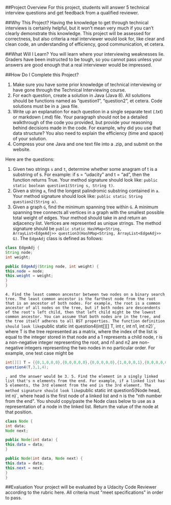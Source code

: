 ##Project Overview
For this project, students will answer 5 technical interview questions and get feedback from a qualified reviewer.

##Why This Project?
Having the knowledge to get through technical interviews is certainly helpful, but it won’t mean very much if you can’t clearly demonstrate this knowledge. This project will be assessed for correctness, but also criteria a real interviewer would look for, like clear and clean code, an understanding of efficiency, good communication, et cetera.

##What Will I Learn?
You will learn where your interviewing weaknesses lie. Graders have been instructed to be tough, so you cannot pass unless your answers are good enough that a real interviewer would be impressed.

##How Do I Complete this Project?
1. Make sure you have some prior knowledge of technical interviewing or have gone through the Technical Interviewing course.
2. For each question, create a solution in Java (Java 8). All solutions should be functions named as “question1”, “question2”, et cetera. Code solutions must be in a .java file.
3. Write up an explanation for each question in a single separate text (.txt) or markdown (.md) file. Your paragraph should not be a detailed walkthrough of the code you provided, but provide your reasoning behind decisions made in the code. For example, why did you use that data structure? You also need to explain the efficiency (time and space) of your solution.
4. Compress your one Java and one text file into a .zip, and submit on the website.

Here are the questions:

1. Given two strings `s` and `t`, determine whether some anagram of t is a substring of s. For example: if s = “udacity” and t = “ad”, then the function returns True. Your method signature should look like: `public static boolean question1(String s, String t)`.
2. Given a string `a`, find the longest palindromic substring contained in `a`. Your method signature should look like: `public static String question2(String a)`.
3. Given a graph `G`, find the minimum spanning tree within `G`. A minimum spanning tree connects all vertices in a graph with the smallest possible total weight of edges. Your method should take in and return an adjacency list. Vertices are represented as unique strings. The method signature should be `public static HashMap<String, ArrayList<EdgeAdj>> question3(HashMap<String, ArrayList<EdgeAdj>> G)`. The `EdgeAdj` class is defined as follows: 
```Java 
class EdgeAdj {
String node;
int weight;

public EdgeAdj(String node, int weight) {
this.node = node;
this.weight = weight;
}
}
```
`
4. Find the least common ancestor between two nodes on a binary search tree. The least common ancestor is the farthest node from the root that is an ancestor of both nodes. For example, the root is a common ancestor of all nodes on the tree, but if both nodes are descendents of the root's left child, then that left child might be the lowest common ancestor. You can assume that both nodes are in the tree, and the tree itself adheres to all BST properties. The function definition should look like `public static int question4(int[][] T, int r, int n1, int n2)`, where T is the tree represented as a matrix, where the index of the list is equal to the integer stored in that node and a 1 represents a child node, r is a non-negative integer representing the root, and n1 and n2 are non-negative integers representing the two nodes in no particular order. For example, one test case might be 
```Java
int[][] T = {{0,1,0,0,0},{0,0,0,0,0},{0,0,0,0,0},{1,0,0,0,1},{0,0,0,0,0}};
question4(T,3,1,4);
```
`
, and the answer would be 3.
5. Find the element in a singly linked list that's n elements from the end. For example, if a linked list has 5 elements, the 3rd element from the end is the 3rd element. The method signature should look like `public static int question5(Node head, int n)`, where head is the first node of a linked list and n is the "nth number from the end". You should copy/paste the Node class below to use as a representation of a node in the linked list. Return the value of the node at that position.

```Java
class Node {
int data;
Node next;

public Node(int data) {
this.data = data;
}

public Node(int data, Node next) {
this.data = data;
this.next = next;
}
}
``` 

##Evaluation
Your project will be evaluated by a Udacity Code Reviewer according to the rubric here. All criteria must "meet specifications" in order to pass.
